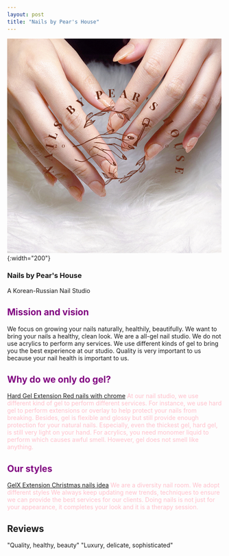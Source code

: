 ```yaml
---
layout: post
title: "Nails by Pear's House"
---
```

![Logo](./assets/images/Nail_logo.png){:width="200"}

### Nails by Pear's House

A Korean-Russian Nail Studio

##  <span style="color:Purple"> Mission and vision

We focus on growing your nails naturally, healthily, beautifully. We want to bring your nails a healthy, clean look. 
We are a all-gel nail studio. 
We do not use acrylics to perform any services. We use different kinds of gel to bring you the best experience at our studio.
Quality is very important to us because your nail health is important to us.


##  <span style="color:Purple"> Why do we only do gel?
[Hard Gel Extension Red nails with chrome](./assets/images/Inspo_2.jpeg)
<span style="color:Pink"> At our nail studio, we use different kind of gel to perform different services. For instance, we use hard gel to perform extensions or overlay to help protect your nails from breaking. Besides, gel is flexible and glossy but still provide enough protection for your natural nails. Especially, even the thickest gel, hard gel, is still very light on your hand.
For acrylics, you need monomer liquid to perform which causes awful smell. However, gel does not smell like anything. 

##  <span style="color:Purple"> Our styles
[GelX Extension Christmas nails idea](./assets/images/Inspo_3.jpeg)
<span style="color:Pink"> We are a diversity nail room. We adopt different styles
We always keep updating new trends, techniques to ensure we can provide the best services for our clients.
Doing nails is not just for your appearance, it completes your look and it is a therapy session.

## Reviews
"Quality, healthy, beauty"
"Luxury, delicate, sophisticated"

